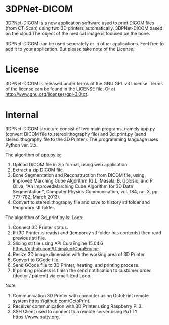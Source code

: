# 3DPNet-DICOM
  3DPNet-DICOM is a new application software used to print DICOM files (from CT-Scan) using two 3D printers automatically. 3DPNet-DICOM based on the cloud.The object of the medical image is focused on the bone. 

  3DPNet-DICOM can be used seperately or in other applications. Feel free to add it to your application. But please take note of the License.

# License
  3DPNet-DICOM is released under terms of the GNU GPL v3 License. Terms of the license can be found in the LICENSE file. 
Or at http://www.gnu.org/licenses/gpl-3.0txt.

# Internal
  3DPNet-DICOM structure consist of two main programs, namely app.py (convert DICOM file to stereolithography file) 
and 3d_print.py (send stereolithography file to the 3D Printer). The programming language uses Python ver. 3.x.
  
  The algorithm of app.py is:
  1. Upload DICOM file in zip format, using web application.
  2. Extract a zip DICOM file.
  3. Bone Segmentation and Reconstruction from DICOM file, using Improved Marching Cube Algorithm (G.L. Masala, B. Golosio, 
     and P. Oliva, "An ImprovedMarching Cube Algorithm for 3D Data Segmentation", Computer Physics Communication, vol. 184, 
     no. 3, pp. 777-782, March 2013).
  4. Convert to stereolithography file and save to history stl folder and temporary stl folder.

  The algorithm of 3d_print.py is:
  Loop:
  1. Connect 3D Printer status.
  2. If (3D Printer is ready) and (temporay stl folder has contents) then read previous stl file.
  3. Slicing stl file using API CuraEngine 15.04.6 <https://github.com/Ultimaker/CuraEngine>
  4. Resize 3D image dimension with the working area of 3D Printer.
  5. Convert to GCode file.
  6. Send GCode file to 3D Printer, heating, and printing process.
  7. If printing process is finish the send notification to customer order (doctor / patient) via email.
  End Loop.
  
  Note: 
  1. Communication 3D Printer with computer using OctoPrint remote system <https://github.com/OctoPrint>. 
  2. Receiver communication with 3D Printer using Raspberry Pi 3.
  3. SSH Client used to connect to a remote server using PuTTY <https://www.putty.org>.

